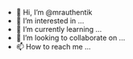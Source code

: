 - 👋 Hi, I’m @mrauthentik
- 👀 I’m interested in ...
- 🌱 I’m currently learning ...
- 💞️ I’m looking to collaborate on ...
- 📫 How to reach me ...

<!---
mrauthentik/mrauthentik is a ✨ special ✨ repository because its `README.md` (this file) appears on your GitHub profile.
You can click the Preview link to take a look at your changes.
--->
